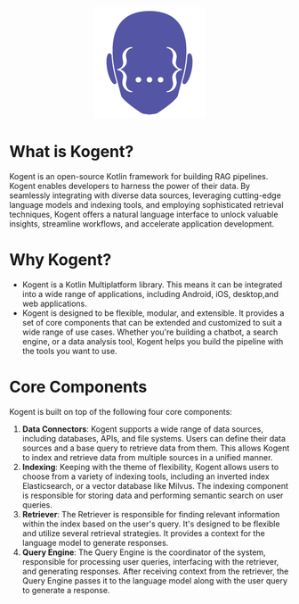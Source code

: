 <p align="center">
  <img src="./docs/images/logo.png" alt="Kogent Logo" width="200"/>
</p>

# What is Kogent?
Kogent is an open-source Kotlin framework for building RAG pipelines. Kogent enables developers to harness the power of their data. 
By seamlessly integrating with diverse data sources, leveraging cutting-edge language models and indexing tools, and 
employing sophisticated retrieval techniques, Kogent offers a natural language interface to unlock valuable insights, 
streamline workflows, and accelerate application development.
# Why Kogent?
* Kogent is a Kotlin Multiplatform library. This means it can be integrated into a wide range of applications, including
Android, iOS, desktop,and web applications. 
* Kogent is designed to be flexible, modular, and extensible. It provides a set of core components that can be extended 
and customized to suit a wide range of use cases. Whether you're building a chatbot, a search engine, or a data analysis
tool, Kogent helps you build the pipeline with the tools you want to use.
# Core Components
Kogent is built on top of the following four core components:
1. **Data Connectors**: Kogent supports a wide range of data sources, including databases, APIs, and file systems. 
   Users can define their data sources and a base query to retrieve data from them. This allows Kogent to index and 
   retrieve data from multiple sources in a unified manner.
2. **Indexing**: Keeping with the theme of flexibility, Kogent allows users to choose from a variety of 
   indexing tools, including an inverted index Elasticsearch, or a vector database like Milvus. The indexing component
    is responsible for storing data and performing semantic search on user queries.
3. **Retriever**: The Retriever is  responsible for finding relevant information within 
   the index based on the user's query. It's designed to be flexible and utilize several retrieval strategies. It 
   provides a context for the language model to generate responses.
4. **Query Engine**: The Query Engine is the coordinator of the system, responsible for processing user queries, 
   interfacing with the retriever, and generating responses. After receiving context from the retriever,
   the Query Engine passes it to the language model along with the user query to generate a response.

